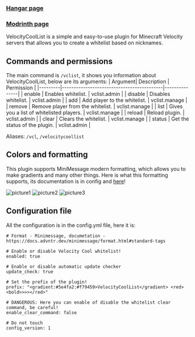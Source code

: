 ### [Hangar page](https://hangar.papermc.io/atikiNBTW/VelocityCoolList)
### [Modrinth page](https://modrinth.com/plugin/velocitycoollist)

VelocityCoolList is a simple and easy-to-use plugin for Minecraft Velocity servers that allows you to create a whitelist based on nicknames.

## Commands and permissions
The main command is ```/vclist```, it shows you information about VelocityCoolList, below are its arguments:
| Argument| Description                               | Permission    |
|---------|-------------------------------------------|---------------|
| enable  | Enables whitelist.                        | vclist.admin  |
| disable | Disables whitelist.                       | vclist.admin  |
| add     | Add player to the whitelist.              | vclist.manage |
| remove  | Remove player from the whitelist.         | vclist.manage |
| list    | Gives you a list of whitelisted players.  | vclist.manage |
| reload  | Reload plugin.                            | vclist.admin  |
| clear   | Clears the whitelist.                     | vclist.manage |
| status  | Get the status of the plugin.             | vclist.admin  |

Aliases: ```/vcl```, ```/velocitycoollist```

## Colors and formatting
This plugin supports MiniMessage modern formatting, which allows you to make gradients and many other things.
Here is what this formatting supports, its documentation is in config and [here](https://docs.advntr.dev/minimessage/format.html#standard-tags)!

![picture1](https://docs.advntr.dev/_images/rainbow_1.png) ![picture2](https://docs.advntr.dev/_images/newline_1.png) ![picture3](https://docs.advntr.dev/_images/insertion_1.png)

## Configuration file
All the configuration is in the config.yml file, here it is:
```
# Format - Minimessage, documetation - https://docs.advntr.dev/minimessage/format.html#standard-tags

# Enable or disable Velocity Cool whitelist!
enabled: true

# Enable or disable automatic update checker
update_check: true

# Set the prefix of the plugin!
prefix: "<gradient:#5e4fa2:#f79459>VelocityCoolList</gradient> <red><bold>>>></red>"

# DANGEROUS: Here you can enable of disable the whitelist clear command, be careful!
enable_clear_command: false

# Do not touch
config_version: 1
```
